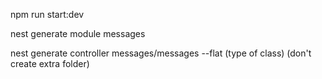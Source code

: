 npm run start:dev

nest generate module messages

nest generate controller messages/messages --flat
(type of class) (don't create extra folder)
